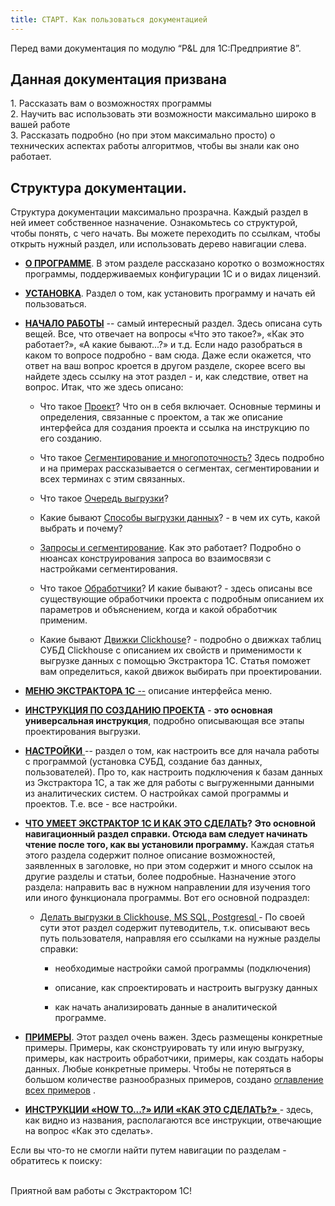 ```yaml
---
title: СТАРТ. Как пользоваться документацией
---
```


Перед вами документация по модулю “P&L для 1С:Предприятие 8”.

## Данная документация призвана

1\. Рассказать вам о возможностях программы\
2\. Научить вас использовать эти возможности максимально широко в вашей работе\
3\. Рассказать подробно (но при этом максимально просто) о технических аспектах работы алгоритмов, чтобы вы знали как оно работает.

## Структура документации.

Структура документации максимально прозрачна. Каждый раздел в ней имеет собственное назначение. Ознакомьтесь со структурой, чтобы понять, с чего начать. Вы можете переходить по ссылкам, чтобы открыть нужный раздел, или использовать дерево навигации слева.

-  [**О ПРОГРАММЕ**](./vap/_index). В этом разделе рассказано коротко о возможностях программы, поддерживаемых конфигурации 1С и о видах лицензий.

-  [**УСТАНОВКА**](./vap/ustanovka). Раздел о том, как установить программу и начать ей пользоваться.

-  [**НАЧАЛО РАБОТЫ**](https://gramax.denvic.ru/extractor_docs/extraktor-1s/terminy-opredeleniya-i-kak-eto-rabotaet) -- самый интересный раздел. Здесь описана суть вещей. Все, что отвечает на вопросы «Что это такое?», «Как это работает?», «А какие бывают...?» и т.д. Если надо разобраться в каком то вопросе подробно - вам сюда. Даже если окажется, что ответ на ваш вопрос кроется в другом разделе, скорее всего вы найдете здесь ссылку на этот раздел - и, как следствие, ответ на вопрос. Итак, что же здесь описано:

   -  Что такое [Проект](https://gramax.denvic.ru/extractor_docs/extraktor-1s/terminy-opredeleniya-i-kak-eto-rabotaet/proekt)? Что он в себя включает. Основные термины и определения, связанные с проектом, а так же описание интерфейса для создания проекта и ссылка на инструкцию по его созданию.

   -  Что такое [Сегментирование и многопоточность?](https://gramax.denvic.ru/extractor_docs/extraktor-1s/terminy-opredeleniya-i-kak-eto-rabotaet/particii-i-particirovanie-mnogopotochnost) Здесь подробно и на примерах рассказывается о сегментах, сегментировании и всех терминах с этим связанных.

   -  Что такое [Очередь выгрузки](https://gramax.denvic.ru/extractor_docs/extraktor-1s/terminy-opredeleniya-i-kak-eto-rabotaet/ochered-vygruzki)?

   -  Какие бывают [Способы выгрузки данных](https://gramax.denvic.ru/extractor_docs/extraktor-1s/terminy-opredeleniya-i-kak-eto-rabotaet/sposoby-vygruzki-dannykh)? - в чем их суть, какой выбрать и почему?

   -  [Запросы и сегментирование](https://gramax.denvic.ru/extractor_docs/extraktor-1s/terminy-opredeleniya-i-kak-eto-rabotaet/zaprosy-i-particirovanie). Как это работает? Подробно о нюансах конструирования запроса во взаимосвязи с настройками сегментирования.

   -  Что такое [Обработчики](https://gramax.denvic.ru/extractor_docs/extraktor-1s/terminy-opredeleniya-i-kak-eto-rabotaet/kh-obrabotchiki)? И какие бывают? - здесь описаны все существующие обработчики проекта с подробным описанием их параметров и объяснением, когда и какой обработчик применим.

   -  Какие бывают [Движки Clickhouse](https://gramax.denvic.ru/extractor_docs/extraktor-1s/terminy-opredeleniya-i-kak-eto-rabotaet/dvizhki-clickhouse)? - подробно о движках таблиц СУБД Clickhouse с описанием их свойств и применимости к выгрузке данных с помощью Экстрактора 1С. Статья поможет вам определиться, какой движок выбирать при проектировании.

-  [**МЕНЮ ЭКСТРАКТОРА 1С** --](https://gramax.denvic.ru/extractor_docs/extraktor-1s/menyu-extraktora) описание интерфейса меню.

-  [**ИНСТРУКЦИЯ ПО СОЗДАНИЮ ПРОЕКТА**](https://gramax.denvic.ru/extractor_docs/extraktor-1s/instrukciya-kak-vygruzhat-dannye) - **это основная универсальная инструкция**, подробно описывающая все этапы проектирования выгрузки.

-  [**НАСТРОЙКИ** ](https://gramax.denvic.ru/extractor_docs/extraktor-1s/nastroyki)-- раздел о том, как настроить все для начала работы с программой (установка СУБД, создание баз данных, пользователей). Про то, как настроить подключения к базам данных из Экстрактора 1С, а так же для работы с выгруженными данными из аналитических систем. О настройках самой программы и проектов. Т.е. все - все настройки.

-  [**ЧТО УМЕЕТ ЭКСТРАКТОР 1С И КАК ЭТО СДЕЛАТЬ**](https://gramax.denvic.ru/extractor_docs/extraktor-1s/chto-umeet-extraktor-1s-i-kak-eto-sdelat)**?** **Это основной навигационный раздел справки. Отсюда вам следует начинать чтение после того, как вы установили программу.** Каждая статья этого раздела содержит полное описание возможностей, заявленных в заголовке, но при этом содержит и много ссылок на другие разделы и статьи, более подробные. Назначение этого раздела: направить вас в нужном направлении для изучения того или иного функционала программы. Вот его основной подраздел:

   -  [Делать выгрузки в Clickhouse, MS SQL, Postgresql ](https://gramax.denvic.ru/extractor_docs/extraktor-1s/chto-umeet-extraktor-1s-i-kak-eto-sdelat/delat-vygruzki-v-clickhouse-ms-sql-postgresql)\- По своей сути этот раздел содержит путеводитель, т.к. описывают весь путь пользователя, направляя его ссылками на нужные разделы справки:

      -  необходимые настройки самой программы (подключения)

      -  описание, как спроектировать и настроить выгрузку данных

      -  как начать анализировать данные в аналитической программе.

-  [**ПРИМЕРЫ**](https://gramax.denvic.ru/extractor_docs/extraktor-1s/primery). Этот раздел очень важен. Здесь размещены конкретные примеры. Примеры, как сконструировать ту или иную выгрузку, примеры, как настроить обработчики, примеры, как создать наборы данных. Любые конкретные примеры. Чтобы не потеряться в большом количестве разнообразных примеров, создано [оглавление всех примеров](https://gramax.denvic.ru/extractor_docs/extraktor-1s/primery/vse-primery-oglavlenie) .

-  [**ИНСТРУКЦИИ «HOW TO...?» ИЛИ «КАК ЭТО СДЕЛАТЬ?»** ](https://gramax.denvic.ru/extractor_docs/extraktor-1s/instrukcii-how-to-ili-kak-eto-sdelat)\- здесь, как видно из названия, располагаются все инструкции, отвечающие на вопрос «Как это сделать».

Если вы что-то не смогли найти путем навигации по разделам - обратитесь к поиску:





\
Приятной вам работы с Экстрактором 1С!